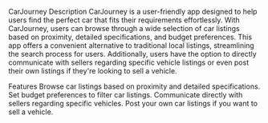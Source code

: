 CarJourney
Description
CarJourney is a user-friendly app designed to help users find the perfect car that fits their requirements effortlessly. With CarJourney, users can browse through a wide selection of car listings based on proximity, detailed specifications, and budget preferences. This app offers a convenient alternative to traditional local listings, streamlining the search process for users. Additionally, users have the option to directly communicate with sellers regarding specific vehicle listings or even post their own listings if they're looking to sell a vehicle.

Features
Browse car listings based on proximity and detailed specifications.
Set budget preferences to filter car listings.
Communicate directly with sellers regarding specific vehicles.
Post your own car listings if you want to sell a vehicle.